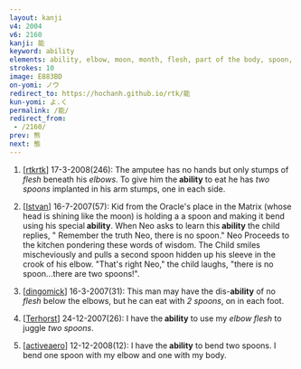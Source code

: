 ```yaml
---
layout: kanji
v4: 2004
v6: 2160
kanji: 能
keyword: ability
elements: ability, elbow, moon, month, flesh, part of the body, spoon, sitting on the ground, spoon2, sitting on the ground2
strokes: 10
image: E883BD
on-yomi: ノウ
redirect_to: https://hochanh.github.io/rtk/能
kun-yomi: よ.く
permalink: /能/
redirect_from:
 - /2160/
prev: 熊
next: 態
---
```


1) [<a href="http://kanji.koohii.com/profile/rtkrtk">rtkrtk</a>] 17-3-2008(246): The amputee has no hands but only stumps of <em>flesh</em> beneath his <em>elbows</em>. To give him the<strong> ability</strong> to eat he has <em>two spoons</em> implanted in his arm stumps, one in each side.

2) [<a href="http://kanji.koohii.com/profile/Istvan">Istvan</a>] 16-7-2007(57): Kid from the Oracle&#039;s place in the Matrix (whose head is shining like the moon) is holding a a spoon and making it bend using his special<strong> ability</strong>. When Neo asks to learn this<strong> ability</strong> the child replies, &quot; Remember the truth Neo, there is no spoon.&quot; Neo Proceeds to the kitchen pondering these words of wisdom. The Child smiles mischeviously and pulls a second spoon hidden up his sleeve in the crook of his elbow. &quot;That&#039;s right Neo,&quot; the child laughs, &quot;there is no spoon...there are two spoons!&quot;.

3) [<a href="http://kanji.koohii.com/profile/dingomick">dingomick</a>] 16-3-2007(31): This man may have the dis-<strong>ability</strong> of no <em>flesh</em> below the elbows, but he can eat with <em>2 spoons</em>, on in each foot.

4) [<a href="http://kanji.koohii.com/profile/Terhorst">Terhorst</a>] 24-12-2007(26): I have the<strong> ability</strong> to use my <em>elbow flesh</em> to juggle <em>two spoons</em>.

5) [<a href="http://kanji.koohii.com/profile/activeaero">activeaero</a>] 12-12-2008(12): I have the<strong> ability</strong> to bend two spoons. I bend one spoon with my elbow and one with my body.

